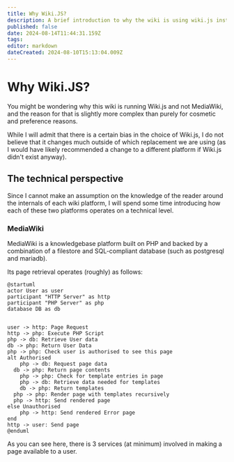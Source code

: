 ```yaml
---
title: Why Wiki.JS?
description: A brief introduction to why the wiki is using wiki.js instead of mediaWiki.
published: false
date: 2024-08-14T11:44:31.159Z
tags: 
editor: markdown
dateCreated: 2024-08-10T15:13:04.009Z
---
```


# Why Wiki.JS?
You might be wondering why this wiki is running Wiki.js and not MediaWiki, and the reason for that is slightly more complex than purely for cosmetic and preference reasons.

While I will admit that there is a certain bias in the choice of Wiki.js, I do not believe that it changes much outside of which replacement we are using (as I would have likely recommended a change to a different platform if Wiki.js didn't exist anyway).

## The technical perspective
Since I cannot make an assumption on the knowledge of the reader around the internals of each wiki platform, I will spend some time introducing how each of these two platforms operates on a technical level.

### MediaWiki
MediaWiki is a knowledgebase platform built on PHP and backed by a combination of a filestore and SQL-compliant database (such as postgresql and mariadb).

Its page retrieval operates (roughly) as follows:
```plantuml
@startuml
actor User as user
participant "HTTP Server" as http
participant "PHP Server" as php
database DB as db


user -> http: Page Request
http -> php: Execute PHP Script
php -> db: Retrieve User data
db -> php: Return User Data
php -> php: Check user is authorised to see this page
alt Authorised
	php -> db: Request page data
  db -> php: Return page contents
	php -> php: Check for template entries in page
	php -> db: Retrieve data needed for templates
	db -> php: Return templates
  php -> php: Render page with templates recursively
  php -> http: Send rendered page
else Unauthorised
	php -> http: Send rendered Error page
end
http -> user: Send page
@enduml
```

As you can see here, there is 3 services (at minimum) involved in making a page available to a user.